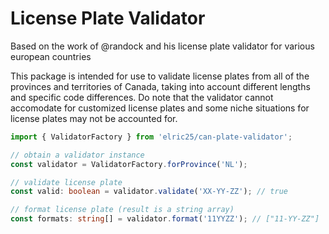 # License Plate Validator

Based on the work of @randock and his license plate validator for various european countries

This package is intended for use to validate license plates from all of the provinces and territories of Canada, taking into account different lengths
and specific code differences. Do note that the validator cannot accomodate for customized license plates and some niche situations for license plates may not be accounted for.

```typescript
import { ValidatorFactory } from 'elric25/can-plate-validator';

// obtain a validator instance
const validator = ValidatorFactory.forProvince('NL');

// validate license plate
const valid: boolean = validator.validate('XX-YY-ZZ'); // true

// format license plate (result is a string array)
const formats: string[] = validator.format('11YYZZ'); // ["11-YY-ZZ"]
```